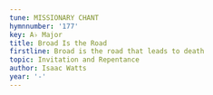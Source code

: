 ```yaml
---
tune: MISSIONARY CHANT
hymnnumber: '177'
key: A♭ Major
title: Broad Is the Road
firstline: Broad is the road that leads to death
topic: Invitation and Repentance
author: Isaac Watts
year: '-'
---
```

